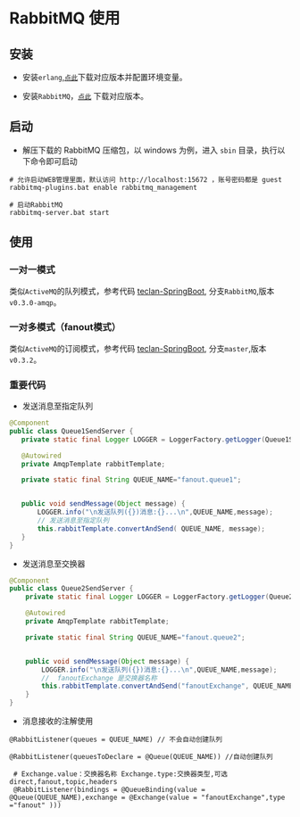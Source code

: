 # RabbitMQ 使用

## 安装

 - 安装`erlang`,[`点此`](http://www.erlang.org/downloads)下载对应版本并配置环境变量。
  
 - 安装`RabbitMQ`，[`点此`](http://www.rabbitmq.com/download.html) 下载对应版本。
 
## 启动

 - 解压下载的 RabbitMQ 压缩包，以 windows 为例，进入 `sbin` 目录，执行以下命令即可启动
 
 ```sbtshell
# 允许启动WEB管理里面，默认访问 http://localhost:15672 ，账号密码都是 guest
rabbitmq-plugins.bat enable rabbitmq_management

# 启动RabbitMQ
rabbitmq-server.bat start
```

## 使用

### 一对一模式

类似`ActiveMQ`的队列模式，参考代码 [teclan-SpringBoot](https://github.com/teclan/teclan-SpringBoot),
分支`RabbitMQ`,版本`v0.3.0-amqp`。

### 一对多模式（fanout模式）

类似`ActiveMQ`的订阅模式，参考代码 [teclan-SpringBoot](https://github.com/teclan/teclan-SpringBoot),
分支`master`,版本`v0.3.2`。

### 重要代码

 - 发送消息至指定队列
 
 ```java
@Component
public class Queue1SendServer {
    private static final Logger LOGGER = LoggerFactory.getLogger(Queue1SendServer.class);

    @Autowired
    private AmqpTemplate rabbitTemplate;

    private static final String QUEUE_NAME="fanout.queue1";


    public void sendMessage(Object message) {
        LOGGER.info("\n发送队列({})消息:{}...\n",QUEUE_NAME,message);
        // 发送消息至指定队列
        this.rabbitTemplate.convertAndSend( QUEUE_NAME, message);
    }
}

```

- 发送消息至交换器

```java
@Component
public class Queue2SendServer {
    private static final Logger LOGGER = LoggerFactory.getLogger(Queue2SendServer.class);

    @Autowired
    private AmqpTemplate rabbitTemplate;

    private static final String QUEUE_NAME="fanout.queue2";


    public void sendMessage(Object message) {
        LOGGER.info("\n发送队列({})消息:{}...\n",QUEUE_NAME,message);
        //  fanoutExchange 是交换器名称
        this.rabbitTemplate.convertAndSend("fanoutExchange", QUEUE_NAME, message);
    }
}
```

- 消息接收的注解使用


```
@RabbitListener(queues = QUEUE_NAME) // 不会自动创建队列

```

```
@RabbitListener(queuesToDeclare = @Queue(QUEUE_NAME)) //自动创建队列
```


```
 # Exchange.value：交换器名称 Exchange.type:交换器类型,可选 direct,fanout,topic,headers   
 @RabbitListener(bindings = @QueueBinding(value = @Queue(QUEUE_NAME),exchange = @Exchange(value = "fanoutExchange",type ="fanout" )))
```




